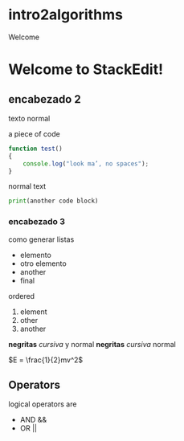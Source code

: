 # intro2algorithms
Welcome

# Welcome to StackEdit!

 

## encabezado 2
texto normal

 

a piece of code
```javascript
function test() 
{ 
    console.log("look ma’, no spaces");
}
```
normal text
```python
print(another code block)
```

 

### encabezado 3

 

como generar listas
* elemento
* otro elemento
* another
* final

 

ordered
1. element 
2. other
3. another

 

**negritas** _cursiva_ y normal
__negritas__ *cursiva* normal

 

$E = \frac{1}{2}mv^2$

 

## Operators
logical operators are 
* AND  &&
* OR  ||
